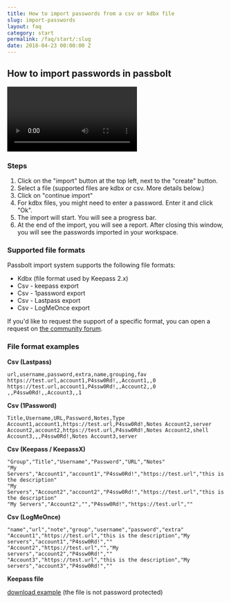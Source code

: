 ```yaml
---
title: How to import passwords from a csv or kdbx file
slug: import-passwords
layout: faq
category: start
permalink: /faq/start/:slug
date: 2018-04-23 00:00:00 Z
---
```


## How to import passwords in passbolt

<video controls=""><source src="https://raw.githubusercontent.com/passbolt/passbolt_styleguide/master/src/video/lu_import_passwords_864.mp4" type="video/mp4"></video>

### Steps
1.  Click on the "import" button at the top left, next to the "create" button.
2.  Select a file (supported files are kdbx or csv. More details below.)
3.  Click on "continue import"
4.  For kdbx files, you might need to enter a password. Enter it and click "Ok".
5.  The import will start. You will see a progress bar.
6.  At the end of the import, you will see a report. After closing this window, you will see the passwords imported in your workspace.

### Supported file formats
Passbolt import system supports the following file formats:
*  Kdbx (file format used by Keepass 2.x)
*  Csv - keepass export
*  Csv - 1password export
*  Csv - Lastpass export
*  Csv - LogMeOnce export

If you'd like to request the support of a specific format, you can open a request on [the community forum](https://community.passbolt.com/c/backlog).

### File format examples
**Csv (Lastpass)**
```
url,username,password,extra,name,grouping,fav
https://test.url,account1,P4ssw0Rd!,,Account1,,0
https://test.url,account1,P4ssw0Rd!,,Account2,,0
,,P4ssw0Rd!,,Account3,,1
```

**Csv (1Password)**
```
Title,Username,URL,Password,Notes,Type
Account1,account1,https://test.url,P4ssw0Rd!,Notes Account2,server
Account2,account2,https://test.url,P4ssw0Rd!,Notes Account2,shell
Account3,,,P4ssw0Rd!,Notes Account3,server
```

**Csv (Keepass / KeepassX)**
```
"Group","Title","Username","Password","URL","Notes"
"My Servers","Account1","account1","P4ssw0Rd!","https://test.url","this is the description"
"My Servers","Account2","account2","P4ssw0Rd!","https://test.url","this is the description"
"My Servers","Account2","","P4ssw0Rd!","https://test.url",""
```

**Csv (LogMeOnce)**
```
"name","url","note","group","username","password","extra"
"Account1","https://test.url","this is the description","My servers","account1","P4ssw0Rd!",""
"Account2","https://test.url","","My servers","account2","P4ssw0Rd!",""
"Account3","https://test.url","this is the description","My servers","account3","P4ssw0Rd!",""
```

**Keepass file**

[download example](/assets/files/keepass_file_example.kdbx) (the file is not password protected)

